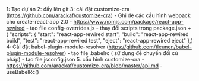1: Tạo dự án
2: đẩy lên git
3: cài đặt customize-cra (https://github.com/arackaf/customize-cra)
    - Ghi đè các cấu hình webpack cho create-react-app 2.0
    - https://www.npmjs.com/package/react-app-rewired
    - tạo file config-overrides.js
    - thay đổi scripts trong package.json
        + ( "scripts": {
            "start": "react-app-rewired start",
            "build": "react-app-rewired build",
            "test": "react-app-rewired test",
            "eject": "react-app-rewired eject"
        },)
4: Cài đặt babel-plugin-module-resolver (https://github.com/tleunen/babel-plugin-module-resolver)
    - tạo file .babelrc ( sử dụng để chuyển đổi cú pháp)
    - tạo file jsconfig.json
5. cấu hình customize-cra
    - https://github.com/arackaf/customize-cra/blob/master/api.md
    - useBabelRc()